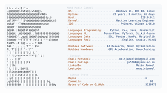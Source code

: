 <picture>
  <source srcset="https://raw.githubusercontent.com/mmazinjameel/mmazinjameel/main/dark_mode.svg?v=1741018345" media="(prefers-color-scheme: dark)">
  <img src="https://raw.githubusercontent.com/mmazinjameel/mmazinjameel/main/light_mode.svg?v=1741018345">
</picture>
